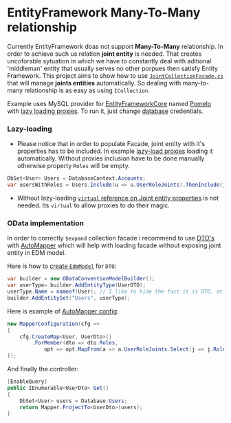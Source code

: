# EntityFramework Many-To-Many relationship

Currently EntityFramework doas not support **Many-To-Many** relationship. In order to achieve such us relation **joint entity** is needed. That creates uncoforable sytuation in which we have to constantly deal with aditional 'middleman' entity that usually serves no other porpues then satisfy Entity Framework. This project aims to show how to use  [`JointCollectionFacade.cs`](https://github.com/ZBAGI/EntityFramework-ManyToMany/blob/master/EntityFramework-ManyToMany/Relationship/JointCollectionFacade.cs) that will manage **joints entities** automatically. So dealing with many-to-many relationship is as easy as using `ICollection`.

Example uses MySQL provider for [EntityFrameworkCore](https://github.com/aspnet/EntityFrameworkCore) named [Pomelo](https://github.com/PomeloFoundation/Pomelo.EntityFrameworkCore.MySql) with [lazy loading proxies](https://www.nuget.org/packages/Microsoft.EntityFrameworkCore.Proxies/). To run it, just change [database](https://github.com/ZBAGI/EntityFramework-ManyToMany/blob/master/EntityFramework-ManyToMany/Database.cs) credentials.

### Lazy-loading
- Please notice that in order to populate Facade, joint entity with it's properties has to be included. In example [lazy-load proxies](https://github.com/ZBAGI/EntityFramework-ManyToMany/blob/master/EntityFramework-ManyToMany/Database.cs#L51) loading it automatically. Without proxies inclusion have to be done manually otherwise property `Roles` will be empty.
```csharp
DbSet<User> Users = DatabaseContext.Accounts;
var usersWithRoles = Users.Include(u => u.UserRoleJoints).ThenInclude(j => j.Role).ToList();
```

 - Without lazy-loading [`virtual` reference on Joint entity properties](https://github.com/ZBAGI/EntityFramework-ManyToMany/blob/master/EntityFramework-ManyToMany/Models/UserRoleJoint.cs) is not needed. Its `virtual` to allow proxies to do their magic.

### OData implementation
In order to correctly `$expand` collection facade i recommend to use [DTO's](https://en.wikipedia.org/wiki/Data_transfer_object) with [AutoMapper](https://github.com/AutoMapper/AutoMapper) which will help with loading facade without exposing joint entity in EDM model.

Here is how to [create `EdmModel`](http://odata.github.io/WebApi/#02-04-convention-model-builder) for `DTO`:
```csharp
var builder = new ODataConventionModelBuilder();
var userType= builder.AddEntityType(UserDTO);
userType.Name = nameof(User); // I like to hide the fact it is DTO, at the end every entity in EDM should be DTO so adding sufix into every entry is pointless.
builder.AddEntitySet("Users", userType);
```
Here is example of [AutoMapper config](https://automapper.readthedocs.io/en/latest/Getting-started.html#where-do-i-configure-automapper):
```csharp
new MapperConfiguration(cfg =>
{
    cfg.CreateMap<User, UserDto>()
        .ForMember(dto => dto.Roles,
            opt => opt.MapFrom(a => a.UserRoleJoints.Select(j => j.Role).AsQueryable()));
});
```
And finally the controller:
```csharp
[EnableQuery]
public IEnumerable<UserDto> Get()
{
    DbSet<User> users = Database.Users;
    return Mapper.ProjectTo<UserDto>(users);
} 
```

